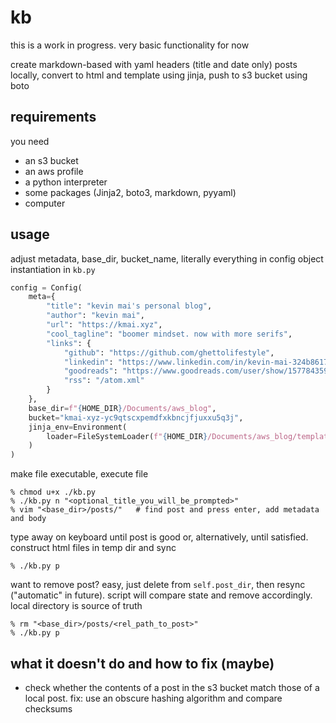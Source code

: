 # kb

this is a work in progress. very basic functionality for now

create markdown-based with yaml headers (title and date only) posts locally,
convert to html and template using jinja, push to s3 bucket using boto

## requirements

you need

+ an s3 bucket
+ an aws profile
+ a python interpreter
+ some packages (Jinja2, boto3, markdown, pyyaml)
+ computer

## usage

adjust metadata, base_dir, bucket_name, literally everything in config object instantiation in `kb.py`

```python
config = Config(
    meta={
        "title": "kevin mai's personal blog",
        "author": "kevin mai",
        "url": "https://kmai.xyz",
        "cool_tagline": "boomer mindset. now with more serifs",
        "links": {
            "github": "https://github.com/ghettolifestyle",
            "linkedin": "https://www.linkedin.com/in/kevin-mai-324b86171/",
            "goodreads": "https://www.goodreads.com/user/show/157784359-kevin-mai",
            "rss": "/atom.xml"
        }
    },
    base_dir=f"{HOME_DIR}/Documents/aws_blog",
    bucket="kmai-xyz-yc9qtscxpemdfxkbncjfjuxxu5q3j",
    jinja_env=Environment(
        loader=FileSystemLoader(f"{HOME_DIR}/Documents/aws_blog/templates")
    )
)
```

make file executable, execute file

```shell
% chmod u+x ./kb.py
% ./kb.py n "<optional_title_you_will_be_prompted>"
% vim "<base_dir>/posts/"   # find post and press enter, add metadata and body
```

type away on keyboard until post is good or, alternatively, until satisfied.
construct html files in temp dir and sync

```shell
% ./kb.py p
```

want to remove post? easy, just delete from `self.post_dir`, then resync
("automatic" in future). script will compare state and remove accordingly.
local directory is source of truth

```
% rm "<base_dir>/posts/<rel_path_to_post>"
% ./kb.py p
```

## what it doesn't do and how to fix (maybe)

+ check whether the contents of a post in the s3 bucket match those of a
  local post. fix: use an obscure hashing algorithm and compare checksums
